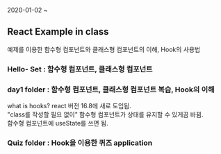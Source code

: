 2020-01-02 ~ 

## React Example in class 

예제를 이용한 함수형 컴포넌트와 클래스형 컴포넌트의 이해, Hook의 사용법

### Hello- Set : 함수형 컴포넌트, 클래스형 컴포넌트

### day1 folder : 함수형 컴포넌트, 클래스형 컴포넌트 복습, Hook의 이해 

what is hooks? 
react 버전 16.8에 새로 도입됨. <br> 
"class를 작성할 필요 없이"  함수형 컴포넌트가 상태를 유지할 수 있게끔 바뀜.  <br> 
함수형 컴포넌트에 useState를 쓰면 됨. 

### Quiz folder : Hook을 이용한 퀴즈 application 


